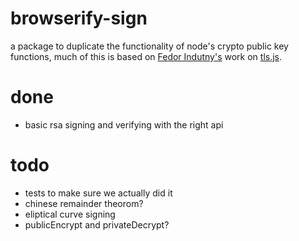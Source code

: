 browserify-sign
===

a package to duplicate the functionality of node's crypto public key functions, much of this is based on [Fedor Indutny's](https://github.com/indutny) work on [tls.js](https://github.com/indutny/tls.js).

# done

- basic rsa signing and verifying with the right api

# todo

- tests to make sure we actually did it
- chinese remainder theorom?
- eliptical curve signing
- publicEncrypt and privateDecrypt?
